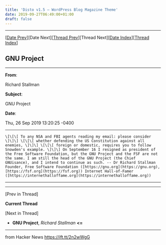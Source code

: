 ```yaml
---
title: 'Disto v1.5 – WordPress Blog Magazine Theme'
date: 2019-09-27T06:49:00+01:00
draft: false
---
```


* * *

\[[Date Prev](https://lists.gnu.org/archive/html/info-gnu/2019-09/msg00007.html)\]\[Date Next\]\[[Thread Prev](https://lists.gnu.org/archive/html/info-gnu/2019-09/msg00007.html)\]\[Thread Next\]\[[Date Index](https://lists.gnu.org/archive/html/info-gnu/2019-09/index.html#00008)\]\[[Thread Index](https://lists.gnu.org/archive/html/info-gnu/2019-09/threads.html#00008)\]

GNU Project
-----------

* * *

**From**:

Richard Stallman

**Subject**:

GNU Project

**Date**:

Thu, 26 Sep 2019 13:20:25 -0400

* * *

```
\[\[\[ To any NSA and FBI agents reading my email: please consider \]\]\] \[\[\[ whether defending the US Constitution against all enemies, \]\]\] \[\[\[ foreign or domestic, requires you to follow Snowden's example. \]\]\] On September 16 I resigned as president of the Free Software Foundation, but the GNU Project and the FSF are not the same. I am still the head of the GNU Project (the Chief GNUisance), and I intend to continue as such. -- Dr Richard Stallman Founder, Free Software Foundation ([https://gnu.org](https://gnu.org), [https://fsf.org](https://fsf.org)) Internet Hall-of-Famer ([https://internethalloffame.org](https://internethalloffame.org)) 
```

* * *

* * *

\[Prev in Thread\]

**Current Thread**

\[Next in Thread\]

*   **GNU Project**, _Richard Stallman_ **<=**

* * *

  
  
from Hacker News https://ift.tt/2n2wWgG